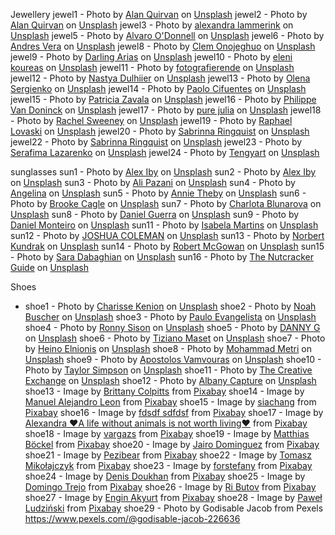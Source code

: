 Jewellery 
jewel1 - Photo by <a href="https://unsplash.com/@quirva?utm_source=unsplash&utm_medium=referral&utm_content=creditCopyText">Alan Quirvan</a> on <a href="/collections/21848510/ms4/345e8d73a46b70ea79b25b328f1fce3d?utm_source=unsplash&utm_medium=referral&utm_content=creditCopyText">Unsplash</a>
jewel2 - Photo by <a href="https://unsplash.com/@quirva?utm_source=unsplash&utm_medium=referral&utm_content=creditCopyText">Alan Quirvan</a> on <a href="/collections/21848510/ms4/345e8d73a46b70ea79b25b328f1fce3d?utm_source=unsplash&utm_medium=referral&utm_content=creditCopyText">Unsplash</a>
jewel3 - Photo by <a href="https://unsplash.com/@lexyism?utm_source=unsplash&utm_medium=referral&utm_content=creditCopyText">alexandra lammerink</a> on <a href="/collections/21848510/ms4/345e8d73a46b70ea79b25b328f1fce3d?utm_source=unsplash&utm_medium=referral&utm_content=creditCopyText">Unsplash</a>
jewel5 - Photo by <a href="https://unsplash.com/@odonnell?utm_source=unsplash&utm_medium=referral&utm_content=creditCopyText">Alvaro O'Donnell</a> on <a href="/collections/21848510/ms4/345e8d73a46b70ea79b25b328f1fce3d?utm_source=unsplash&utm_medium=referral&utm_content=creditCopyText">Unsplash</a>
jewel6 - Photo by <a href="https://unsplash.com/@canonvera?utm_source=unsplash&utm_medium=referral&utm_content=creditCopyText">Andres Vera</a> on <a href="/collections/21848510/ms4/345e8d73a46b70ea79b25b328f1fce3d?utm_source=unsplash&utm_medium=referral&utm_content=creditCopyText">Unsplash</a>
jewel8 - Photo by <a href="https://unsplash.com/@clemono?utm_source=unsplash&utm_medium=referral&utm_content=creditCopyText">Clem Onojeghuo</a> on <a href="/collections/21848510/ms4/345e8d73a46b70ea79b25b328f1fce3d?utm_source=unsplash&utm_medium=referral&utm_content=creditCopyText">Unsplash</a>
jewel9 - Photo by <a href="https://unsplash.com/@darlingarias?utm_source=unsplash&utm_medium=referral&utm_content=creditCopyText">Darling Arias</a> on <a href="/collections/21848510/ms4/345e8d73a46b70ea79b25b328f1fce3d?utm_source=unsplash&utm_medium=referral&utm_content=creditCopyText">Unsplash</a>
jewel10 - Photo by <a href="https://unsplash.com/@elenikoureas?utm_source=unsplash&utm_medium=referral&utm_content=creditCopyText">eleni koureas</a> on <a href="/collections/21848510/ms4/345e8d73a46b70ea79b25b328f1fce3d?utm_source=unsplash&utm_medium=referral&utm_content=creditCopyText">Unsplash</a>
jewel11 - Photo by <a href="https://unsplash.com/@fotografierende?utm_source=unsplash&utm_medium=referral&utm_content=creditCopyText">fotografierende</a> on <a href="/collections/21848510/ms4/345e8d73a46b70ea79b25b328f1fce3d?utm_source=unsplash&utm_medium=referral&utm_content=creditCopyText">Unsplash</a>
jewel12 - Photo by <a href="https://unsplash.com/@dulgier?utm_source=unsplash&utm_medium=referral&utm_content=creditCopyText">Nastya Dulhiier</a> on <a href="/collections/21848510/ms4/345e8d73a46b70ea79b25b328f1fce3d?utm_source=unsplash&utm_medium=referral&utm_content=creditCopyText">Unsplash</a>
jewel13 - Photo by <a href="https://unsplash.com/@olenkasergienko?utm_source=unsplash&utm_medium=referral&utm_content=creditCopyText">Olena Sergienko</a> on <a href="/collections/21848510/ms4/345e8d73a46b70ea79b25b328f1fce3d?utm_source=unsplash&utm_medium=referral&utm_content=creditCopyText">Unsplash</a>
jewel14 - Photo by <a href="https://unsplash.com/@obitokamui?utm_source=unsplash&utm_medium=referral&utm_content=creditCopyText">Paolo Cifuentes</a> on <a href="/collections/21848510/ms4/345e8d73a46b70ea79b25b328f1fce3d?utm_source=unsplash&utm_medium=referral&utm_content=creditCopyText">Unsplash</a>
jewel15 - Photo by <a href="https://unsplash.com/@pattyzc?utm_source=unsplash&utm_medium=referral&utm_content=creditCopyText">Patricia Zavala</a> on <a href="/collections/21848510/ms4/345e8d73a46b70ea79b25b328f1fce3d?utm_source=unsplash&utm_medium=referral&utm_content=creditCopyText">Unsplash</a>
jewel16 - Photo by <a href="https://unsplash.com/@phillekes?utm_source=unsplash&utm_medium=referral&utm_content=creditCopyText">Philippe Van Doninck</a> on <a href="/collections/21848510/ms4/345e8d73a46b70ea79b25b328f1fce3d?utm_source=unsplash&utm_medium=referral&utm_content=creditCopyText">Unsplash</a>
jewel17 - Photo by <a href="https://unsplash.com/@purejulia?utm_source=unsplash&utm_medium=referral&utm_content=creditCopyText">pure julia</a> on <a href="/collections/21848510/ms4/345e8d73a46b70ea79b25b328f1fce3d?utm_source=unsplash&utm_medium=referral&utm_content=creditCopyText">Unsplash</a>
jewel18 - Photo by <a href="https://unsplash.com/@indietwenty?utm_source=unsplash&utm_medium=referral&utm_content=creditCopyText">Rachel Sweeney</a> on <a href="/collections/21848510/ms4/345e8d73a46b70ea79b25b328f1fce3d?utm_source=unsplash&utm_medium=referral&utm_content=creditCopyText">Unsplash</a>
jewel19 - Photo by <a href="https://unsplash.com/@raphaellovaski?utm_source=unsplash&utm_medium=referral&utm_content=creditCopyText">Raphael Lovaski</a> on <a href="/collections/21848510/ms4/345e8d73a46b70ea79b25b328f1fce3d?utm_source=unsplash&utm_medium=referral&utm_content=creditCopyText">Unsplash</a>
jewel20 - Photo by <a href="https://unsplash.com/@sabrinnaringquist?utm_source=unsplash&utm_medium=referral&utm_content=creditCopyText">Sabrinna Ringquist</a> on <a href="/collections/21848510/ms4/345e8d73a46b70ea79b25b328f1fce3d?utm_source=unsplash&utm_medium=referral&utm_content=creditCopyText">Unsplash</a>
jewel22 - Photo by <a href="https://unsplash.com/@sabrinnaringquist?utm_source=unsplash&utm_medium=referral&utm_content=creditCopyText">Sabrinna Ringquist</a> on <a href="/collections/21848510/ms4/345e8d73a46b70ea79b25b328f1fce3d?utm_source=unsplash&utm_medium=referral&utm_content=creditCopyText">Unsplash</a>
jewel23 - Photo by <a href="https://unsplash.com/@sera_fima?utm_source=unsplash&utm_medium=referral&utm_content=creditCopyText">Serafima Lazarenko</a> on <a href="/collections/21848510/ms4/345e8d73a46b70ea79b25b328f1fce3d?utm_source=unsplash&utm_medium=referral&utm_content=creditCopyText">Unsplash</a>
jewel24 - Photo by <a href="https://unsplash.com/@tengyart?utm_source=unsplash&utm_medium=referral&utm_content=creditCopyText">Tengyart</a> on <a href="/collections/21848510/ms4/345e8d73a46b70ea79b25b328f1fce3d?utm_source=unsplash&utm_medium=referral&utm_content=creditCopyText">Unsplash</a>

sunglasses
sun1 - Photo by <a href="https://unsplash.com/@alexiby?utm_source=unsplash&utm_medium=referral&utm_content=creditCopyText">Alex Iby</a> on <a href="/collections/21848510/ms4/345e8d73a46b70ea79b25b328f1fce3d?utm_source=unsplash&utm_medium=referral&utm_content=creditCopyText">Unsplash</a>
sun2 - Photo by <a href="https://unsplash.com/@alexiby?utm_source=unsplash&utm_medium=referral&utm_content=creditCopyText">Alex Iby</a> on <a href="/collections/21848510/ms4/345e8d73a46b70ea79b25b328f1fce3d?utm_source=unsplash&utm_medium=referral&utm_content=creditCopyText">Unsplash</a>
sun3 - Photo by <a href="https://unsplash.com/@alipzn?utm_source=unsplash&utm_medium=referral&utm_content=creditCopyText">Ali Pazani</a> on <a href="/collections/21848510/ms4/345e8d73a46b70ea79b25b328f1fce3d?utm_source=unsplash&utm_medium=referral&utm_content=creditCopyText">Unsplash</a>
sun4 - Photo by <a href="https://unsplash.com/@bebachka?utm_source=unsplash&utm_medium=referral&utm_content=creditCopyText">Angelina</a> on <a href="/collections/21848510/ms4/345e8d73a46b70ea79b25b328f1fce3d?utm_source=unsplash&utm_medium=referral&utm_content=creditCopyText">Unsplash</a>
sun5 - Photo by <a href="https://unsplash.com/@annietheby?utm_source=unsplash&utm_medium=referral&utm_content=creditCopyText">Annie Theby</a> on <a href="/collections/21848510/ms4/345e8d73a46b70ea79b25b328f1fce3d?utm_source=unsplash&utm_medium=referral&utm_content=creditCopyText">Unsplash</a>
sun6 - Photo by <a href="https://unsplash.com/@brookecagle?utm_source=unsplash&utm_medium=referral&utm_content=creditCopyText">Brooke Cagle</a> on <a href="/collections/21848510/ms4/345e8d73a46b70ea79b25b328f1fce3d?utm_source=unsplash&utm_medium=referral&utm_content=creditCopyText">Unsplash</a>
sun7 - Photo by <a href="https://unsplash.com/@charlotablunarova?utm_source=unsplash&utm_medium=referral&utm_content=creditCopyText">Charlota Blunarova</a> on <a href="/collections/21848510/ms4/345e8d73a46b70ea79b25b328f1fce3d?utm_source=unsplash&utm_medium=referral&utm_content=creditCopyText">Unsplash</a>
sun8 - Photo by <a href="https://unsplash.com/@dguerra95?utm_source=unsplash&utm_medium=referral&utm_content=creditCopyText">Daniel Guerra</a> on <a href="/collections/21848510/ms4/345e8d73a46b70ea79b25b328f1fce3d?utm_source=unsplash&utm_medium=referral&utm_content=creditCopyText">Unsplash</a>
sun9 - Photo by <a href="https://unsplash.com/@danielmonteirox?utm_source=unsplash&utm_medium=referral&utm_content=creditCopyText">Daniel Monteiro</a> on <a href="/collections/21848510/ms4/345e8d73a46b70ea79b25b328f1fce3d?utm_source=unsplash&utm_medium=referral&utm_content=creditCopyText">Unsplash</a>
sun11 - Photo by <a href="https://unsplash.com/@pelaslentesdebela?utm_source=unsplash&utm_medium=referral&utm_content=creditCopyText">Isabela Martins</a> on <a href="/collections/21848510/ms4/345e8d73a46b70ea79b25b328f1fce3d?utm_source=unsplash&utm_medium=referral&utm_content=creditCopyText">Unsplash</a>
sun12 - Photo by <a href="https://unsplash.com/@joshstyle?utm_source=unsplash&utm_medium=referral&utm_content=creditCopyText">JOSHUA COLEMAN</a> on <a href="/collections/21848510/ms4/345e8d73a46b70ea79b25b328f1fce3d?utm_source=unsplash&utm_medium=referral&utm_content=creditCopyText">Unsplash</a>
sun13 - Photo by <a href="https://unsplash.com/@trebron?utm_source=unsplash&utm_medium=referral&utm_content=creditCopyText">Norbert Kundrak</a> on <a href="/collections/21848510/ms4/345e8d73a46b70ea79b25b328f1fce3d?utm_source=unsplash&utm_medium=referral&utm_content=creditCopyText">Unsplash</a>
sun14 - Photo by <a href="https://unsplash.com/@bobbymcgowan?utm_source=unsplash&utm_medium=referral&utm_content=creditCopyText">Robert McGowan</a> on <a href="/collections/21848510/ms4/345e8d73a46b70ea79b25b328f1fce3d?utm_source=unsplash&utm_medium=referral&utm_content=creditCopyText">Unsplash</a>
sun15 - Photo by <a href="https://unsplash.com/@saradabaghian?utm_source=unsplash&utm_medium=referral&utm_content=creditCopyText">Sara Dabaghian</a> on <a href="/collections/21848510/ms4/345e8d73a46b70ea79b25b328f1fce3d?utm_source=unsplash&utm_medium=referral&utm_content=creditCopyText">Unsplash</a>
sun16 - Photo by <a href="https://unsplash.com/@thenutcrackerguide?utm_source=unsplash&utm_medium=referral&utm_content=creditCopyText">The Nutcracker Guide</a> on <a href="/collections/21848510/ms4/345e8d73a46b70ea79b25b328f1fce3d?utm_source=unsplash&utm_medium=referral&utm_content=creditCopyText">Unsplash</a>
  
Shoes
- shoe1 - Photo by <a href="https://unsplash.com/@charissek?utm_source=unsplash&utm_medium=referral&utm_content=creditCopyText">Charisse Kenion</a> on <a href="/collections/21848510/ms4/345e8d73a46b70ea79b25b328f1fce3d?utm_source=unsplash&utm_medium=referral&utm_content=creditCopyText">Unsplash</a>
shoe2 - Photo by <a href="https://unsplash.com/@noahbuscher?utm_source=unsplash&utm_medium=referral&utm_content=creditCopyText">Noah Buscher</a> on <a href="/collections/21848510/ms4/345e8d73a46b70ea79b25b328f1fce3d?utm_source=unsplash&utm_medium=referral&utm_content=creditCopyText">Unsplash</a>
shoe3 - Photo by <a href="https://unsplash.com/@pevangelista_ny?utm_source=unsplash&utm_medium=referral&utm_content=creditCopyText">Paulo Evangelista</a> on <a href="/collections/21848510/ms4/345e8d73a46b70ea79b25b328f1fce3d?utm_source=unsplash&utm_medium=referral&utm_content=creditCopyText">Unsplash</a>
shoe4 - Photo by <a href="https://unsplash.com/@ronnysison?utm_source=unsplash&utm_medium=referral&utm_content=creditCopyText">Ronny Sison</a> on <a href="/collections/21848510/ms4/345e8d73a46b70ea79b25b328f1fce3d?utm_source=unsplash&utm_medium=referral&utm_content=creditCopyText">Unsplash</a>
shoe5 - Photo by <a href="https://unsplash.com/@dannyg?utm_source=unsplash&utm_medium=referral&utm_content=creditCopyText">DANNY G</a> on <a href="/collections/21848510/ms4/345e8d73a46b70ea79b25b328f1fce3d?utm_source=unsplash&utm_medium=referral&utm_content=creditCopyText">Unsplash</a>
shoe6 - Photo by <a href="https://unsplash.com/@tizianomaset?utm_source=unsplash&utm_medium=referral&utm_content=creditCopyText">Tiziano Maset</a> on <a href="/collections/21848510/ms4/345e8d73a46b70ea79b25b328f1fce3d?utm_source=unsplash&utm_medium=referral&utm_content=creditCopyText">Unsplash</a>
shoe7 - Photo by <a href="https://unsplash.com/@heinoel?utm_source=unsplash&utm_medium=referral&utm_content=creditCopyText">Heino Elnionis</a> on <a href="/collections/21848510/ms4/345e8d73a46b70ea79b25b328f1fce3d?utm_source=unsplash&utm_medium=referral&utm_content=creditCopyText">Unsplash</a>
shoe8 - Photo by <a href="https://unsplash.com/@mohammadmetri?utm_source=unsplash&utm_medium=referral&utm_content=creditCopyText">Mohammad Metri</a> on <a href="/collections/21848510/ms4/345e8d73a46b70ea79b25b328f1fce3d?utm_source=unsplash&utm_medium=referral&utm_content=creditCopyText">Unsplash</a>
shoe9 - Photo by <a href="https://unsplash.com/@apostolosv?utm_source=unsplash&utm_medium=referral&utm_content=creditCopyText">Apostolos Vamvouras</a> on <a href="/collections/21848510/ms4/345e8d73a46b70ea79b25b328f1fce3d?utm_source=unsplash&utm_medium=referral&utm_content=creditCopyText">Unsplash</a>
shoe10 - Photo by <a href="https://unsplash.com/@taylorgsimpson?utm_source=unsplash&utm_medium=referral&utm_content=creditCopyText">Taylor Simpson</a> on <a href="/collections/21848510/ms4/345e8d73a46b70ea79b25b328f1fce3d?utm_source=unsplash&utm_medium=referral&utm_content=creditCopyText">Unsplash</a>
shoe11 - Photo by <a href="https://unsplash.com/@thecreative_exchange?utm_source=unsplash&utm_medium=referral&utm_content=creditCopyText">The Creative Exchange</a> on <a href="/collections/21848510/ms4/345e8d73a46b70ea79b25b328f1fce3d?utm_source=unsplash&utm_medium=referral&utm_content=creditCopyText">Unsplash</a>
shoe12 - Photo by <a href="https://unsplash.com/@albanycapture?utm_source=unsplash&utm_medium=referral&utm_content=creditCopyText">Albany Capture</a> on <a href="/collections/21848510/ms4/345e8d73a46b70ea79b25b328f1fce3d?utm_source=unsplash&utm_medium=referral&utm_content=creditCopyText">Unsplash</a>
shoe13 - Image by <a href="https://pixabay.com/users/7760815-7760815/?utm_source=link-attribution&amp;utm_medium=referral&amp;utm_campaign=image&amp;utm_content=4657844">Brittany Colpitts</a> from <a href="https://pixabay.com/?utm_source=link-attribution&amp;utm_medium=referral&amp;utm_campaign=image&amp;utm_content=4657844">Pixabay</a>
shoe14 - Image by <a href="https://pixabay.com/users/digitalmarketingagency-2670666/?utm_source=link-attribution&amp;utm_medium=referral&amp;utm_campaign=image&amp;utm_content=1434864">Manuel Alejandro Leon</a> from <a href="https://pixabay.com/?utm_source=link-attribution&amp;utm_medium=referral&amp;utm_campaign=image&amp;utm_content=1434864">Pixabay</a> 
shoe15 - Image by <a href="https://pixabay.com/users/siachang-477295/?utm_source=link-attribution&amp;utm_medium=referral&amp;utm_campaign=image&amp;utm_content=1076179">siachang</a> from <a href="https://pixabay.com/?utm_source=link-attribution&amp;utm_medium=referral&amp;utm_campaign=image&amp;utm_content=1076179">Pixabay</a>
shoe16 - Image by <a href="https://pixabay.com/users/jhcompany-715735/?utm_source=link-attribution&amp;utm_medium=referral&amp;utm_campaign=image&amp;utm_content=606308">fdsdf sdfdsf</a> from <a href="https://pixabay.com/?utm_source=link-attribution&amp;utm_medium=referral&amp;utm_campaign=image&amp;utm_content=606308">Pixabay</a>
shoe17 - Image by <a href="https://pixabay.com/users/alexas_fotos-686414/?utm_source=link-attribution&amp;utm_medium=referral&amp;utm_campaign=image&amp;utm_content=2769342">Alexandra ❤️A life without animals is not worth living❤️</a> from <a href="https://pixabay.com/?utm_source=link-attribution&amp;utm_medium=referral&amp;utm_campaign=image&amp;utm_content=2769342">Pixabay</a>
shoe18 - Image by <a href="https://pixabay.com/users/vargazs-817090/?utm_source=link-attribution&amp;utm_medium=referral&amp;utm_campaign=image&amp;utm_content=4120554">vargazs</a> from <a href="https://pixabay.com/?utm_source=link-attribution&amp;utm_medium=referral&amp;utm_campaign=image&amp;utm_content=4120554">Pixabay</a>
shoe19 - Image by <a href="https://pixabay.com/users/matthiasboeckel-3930681/?utm_source=link-attribution&amp;utm_medium=referral&amp;utm_campaign=image&amp;utm_content=4585071">Matthias Böckel</a> from <a href="https://pixabay.com/?utm_source=link-attribution&amp;utm_medium=referral&amp;utm_campaign=image&amp;utm_content=4585071">Pixabay</a>
shoe20 - Image by <a href="https://pixabay.com/users/jairoflash-24633/?utm_source=link-attribution&amp;utm_medium=referral&amp;utm_campaign=image&amp;utm_content=448350">Jairo Dominguez</a> from <a href="https://pixabay.com/?utm_source=link-attribution&amp;utm_medium=referral&amp;utm_campaign=image&amp;utm_content=448350">Pixabay</a>
shoe21 - Image by <a href="https://pixabay.com/users/pezibear-526143/?utm_source=link-attribution&amp;utm_medium=referral&amp;utm_campaign=image&amp;utm_content=616111">Pezibear</a> from <a href="https://pixabay.com/?utm_source=link-attribution&amp;utm_medium=referral&amp;utm_campaign=image&amp;utm_content=616111">Pixabay</a>
shoe22 - Image by <a href="https://pixabay.com/users/tomasz_mikolajczyk-106840/?utm_source=link-attribution&amp;utm_medium=referral&amp;utm_campaign=image&amp;utm_content=1024204">Tomasz Mikołajczyk</a> from <a href="https://pixabay.com/?utm_source=link-attribution&amp;utm_medium=referral&amp;utm_campaign=image&amp;utm_content=1024204">Pixabay</a>
shoe23 - Image by <a href="https://pixabay.com/users/forstefany-2233004/?utm_source=link-attribution&amp;utm_medium=referral&amp;utm_campaign=image&amp;utm_content=1274989">forstefany</a> from <a href="https://pixabay.com/?utm_source=link-attribution&amp;utm_medium=referral&amp;utm_campaign=image&amp;utm_content=1274989">Pixabay</a>
shoe24 - Image by <a href="https://pixabay.com/users/denisdoukhan-607002/?utm_source=link-attribution&amp;utm_medium=referral&amp;utm_campaign=image&amp;utm_content=3688890">Denis Doukhan</a> from <a href="https://pixabay.com/?utm_source=link-attribution&amp;utm_medium=referral&amp;utm_campaign=image&amp;utm_content=3688890">Pixabay</a>
shoe25 - Image by <a href="https://pixabay.com/users/jimmydominico-154928/?utm_source=link-attribution&amp;utm_medium=referral&amp;utm_campaign=image&amp;utm_content=1468818">Domingo Trejo</a> from <a href="https://pixabay.com/?utm_source=link-attribution&amp;utm_medium=referral&amp;utm_campaign=image&amp;utm_content=1468818">Pixabay</a>
shoe26 - Image by <a href="https://pixabay.com/users/ri_ya-12911237/?utm_source=link-attribution&amp;utm_medium=referral&amp;utm_campaign=image&amp;utm_content=4542693">Ri Butov</a> from <a href="https://pixabay.com/?utm_source=link-attribution&amp;utm_medium=referral&amp;utm_campaign=image&amp;utm_content=4542693">Pixabay</a>
shoe27 - Image by <a href="https://pixabay.com/users/engin_akyurt-3656355/?utm_source=link-attribution&amp;utm_medium=referral&amp;utm_campaign=image&amp;utm_content=4990646">Engin Akyurt</a> from <a href="https://pixabay.com/?utm_source=link-attribution&amp;utm_medium=referral&amp;utm_campaign=image&amp;utm_content=4990646">Pixabay</a>
shoe28 - Image by <a href="https://pixabay.com/users/lulek41-38355/?utm_source=link-attribution&amp;utm_medium=referral&amp;utm_campaign=image&amp;utm_content=178163">Paweł Ludziński</a> from <a href="https://pixabay.com/?utm_source=link-attribution&amp;utm_medium=referral&amp;utm_campaign=image&amp;utm_content=178163">Pixabay</a>
shoe29 - Photo by Godisable Jacob from Pexels https://www.pexels.com/@godisable-jacob-226636

